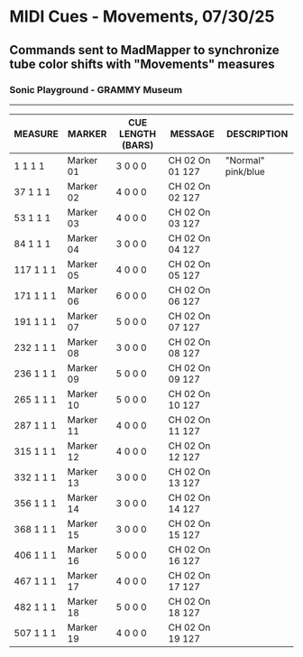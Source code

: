 # MIDI Cues - Movements, 07/30/25

## Commands sent to MadMapper to synchronize tube color shifts with "Movements" measures

### Sonic Playground - GRAMMY Museum

---

| MEASURE   | MARKER    | CUE LENGTH (BARS) | MESSAGE         | DESCRIPTION           |
| --------- | --------- | ----------------- | --------------- | --------------------- |
| 1 1 1 1   | Marker 01 | 3 0 0 0           | CH 02 On 01 127 | "Normal" pink/blue    |
| 37 1 1 1  | Marker 02 | 4 0 0 0           | CH 02 On 02 127 |                       |
| 53 1 1 1  | Marker 03 | 4 0 0 0           | CH 02 On 03 127 |                       |
| 84 1 1 1  | Marker 04 | 3 0 0 0           | CH 02 On 04 127 |                       |
| 117 1 1 1 | Marker 05 | 4 0 0 0           | CH 02 On 05 127 |                       |
| 171 1 1 1 | Marker 06 | 6 0 0 0           | CH 02 On 06 127 |                       |
| 191 1 1 1 | Marker 07 | 5 0 0 0           | CH 02 On 07 127 |                       |
| 232 1 1 1 | Marker 08 | 3 0 0 0           | CH 02 On 08 127 |                       |
| 236 1 1 1 | Marker 09 | 5 0 0 0           | CH 02 On 09 127 |                       |
| 265 1 1 1 | Marker 10 | 5 0 0 0           | CH 02 On 10 127 |                       |
| 287 1 1 1 | Marker 11 | 4 0 0 0           | CH 02 On 11 127 |                       |
| 315 1 1 1 | Marker 12 | 4 0 0 0           | CH 02 On 12 127 |                       |
| 332 1 1 1 | Marker 13 | 3 0 0 0           | CH 02 On 13 127 |                       |
| 356 1 1 1 | Marker 14 | 3 0 0 0           | CH 02 On 14 127 |                       |
| 368 1 1 1 | Marker 15 | 3 0 0 0           | CH 02 On 15 127 |                       |
| 406 1 1 1 | Marker 16 | 5 0 0 0           | CH 02 On 16 127 |                       |
| 467 1 1 1 | Marker 17 | 4 0 0 0           | CH 02 On 17 127 |                       |
| 482 1 1 1 | Marker 18 | 5 0 0 0           | CH 02 On 18 127 |                       |
| 507 1 1 1 | Marker 19 | 4 0 0 0           | CH 02 On 19 127 |                       |
